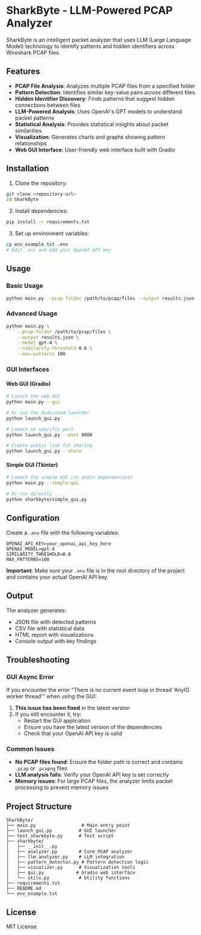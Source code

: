 # SharkByte - LLM-Powered PCAP Analyzer

SharkByte is an intelligent packet analyzer that uses LLM (Large Language Model) technology to identify patterns and hidden identifiers across Wireshark PCAP files.

## Features

- **PCAP File Analysis**: Analyzes multiple PCAP files from a specified folder
- **Pattern Detection**: Identifies similar key-value pairs across different files
- **Hidden Identifier Discovery**: Finds patterns that suggest hidden connections between files
- **LLM-Powered Analysis**: Uses OpenAI's GPT models to understand packet patterns
- **Statistical Analysis**: Provides statistical insights about packet similarities
- **Visualization**: Generates charts and graphs showing pattern relationships
- **Web GUI Interface**: User-friendly web interface built with Gradio

## Installation

1. Clone the repository:
```bash
git clone <repository-url>
cd SharkByte
```

2. Install dependencies:
```bash
pip install -r requirements.txt
```

3. Set up environment variables:
```bash
cp env_example.txt .env
# Edit .env and add your OpenAI API key
```

## Usage

### Basic Usage
```bash
python main.py --pcap-folder /path/to/pcap/files --output results.json
```

### Advanced Usage
```bash
python main.py \
    --pcap-folder /path/to/pcap/files \
    --output results.json \
    --model gpt-4 \
    --similarity-threshold 0.8 \
    --max-patterns 100
```

### GUI Interfaces

#### Web GUI (Gradio)
```bash
# Launch the web GUI
python main.py --gui

# Or use the dedicated launcher
python launch_gui.py

# Launch on specific port
python launch_gui.py --port 8080

# Create public link for sharing
python launch_gui.py --share
```

#### Simple GUI (Tkinter)
```bash
# Launch the simple GUI (no audio dependencies)
python main.py --simple-gui

# Or run directly
python sharkbyte/simple_gui.py
```

## Configuration

Create a `.env` file with the following variables:
```
OPENAI_API_KEY=your_openai_api_key_here
OPENAI_MODEL=gpt-4
SIMILARITY_THRESHOLD=0.8
MAX_PATTERNS=100
```

**Important**: Make sure your `.env` file is in the root directory of the project and contains your actual OpenAI API key.

## Output

The analyzer generates:
- JSON file with detected patterns
- CSV file with statistical data
- HTML report with visualizations
- Console output with key findings

## Troubleshooting

### GUI Async Error
If you encounter the error "There is no current event loop in thread 'AnyIO worker thread'" when using the GUI:

1. **This issue has been fixed** in the latest version
2. If you still encounter it, try:
   - Restart the GUI application
   - Ensure you have the latest version of the dependencies
   - Check that your OpenAI API key is valid

### Common Issues
- **No PCAP files found**: Ensure the folder path is correct and contains `.pcap` or `.pcapng` files
- **LLM analysis fails**: Verify your OpenAI API key is set correctly
- **Memory issues**: For large PCAP files, the analyzer limits packet processing to prevent memory issues

## Project Structure

```
SharkByte/
├── main.py                 # Main entry point
├── launch_gui.py          # GUI launcher
├── test_sharkbyte.py      # Test script
├── sharkbyte/
│   ├── __init__.py
│   ├── analyzer.py        # Core PCAP analyzer
│   ├── llm_analyzer.py    # LLM integration
│   ├── pattern_detector.py # Pattern detection logic
│   ├── visualizer.py      # Visualization tools
│   ├── gui.py            # Gradio web interface
│   └── utils.py           # Utility functions
├── requirements.txt
├── README.md
└── env_example.txt
```

## License

MIT License 